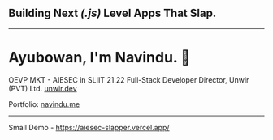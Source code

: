 
## Building Next _(.js)_ Level Apps That **Slap.**

---

# Ayubowan, I'm Navindu. 👋

OEVP MKT - AIESEC in SLIIT 21.22
Full-Stack Developer
Director, Unwir (PVT) Ltd. [unwir.dev](https://unwir.dev)

Portfolio: [navindu.me](https://navindu.me)


---

Small Demo - https://aiesec-slapper.vercel.app/
